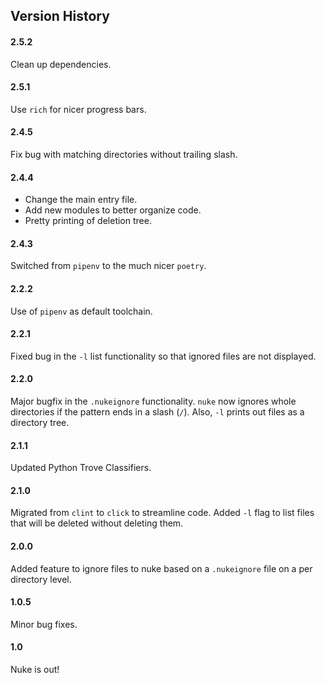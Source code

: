 ## Version History

#### 2.5.2

Clean up dependencies.

#### 2.5.1

Use `rich` for nicer progress bars.

#### 2.4.5

Fix bug with matching directories without trailing slash.

#### 2.4.4

- Change the main entry file.
- Add new modules to better organize code.
- Pretty printing of deletion tree.

#### 2.4.3

Switched from `pipenv` to the much nicer `poetry`.

#### 2.2.2

Use of `pipenv` as default toolchain.

#### 2.2.1

Fixed bug in the `-l` list functionality so that ignored files are not displayed.

#### 2.2.0

Major bugfix in the ``.nukeignore`` functionality. ``nuke`` now ignores whole directories if the pattern ends in a slash (``/``).
Also, ``-l`` prints out files as a directory tree.

#### 2.1.1

Updated Python Trove Classifiers.

#### 2.1.0

Migrated from ``clint`` to ``click`` to streamline code. Added ``-l`` flag to list files that will be deleted without deleting them.

#### 2.0.0

Added feature to ignore files to nuke based on a ``.nukeignore`` file on a per directory level.

#### 1.0.5

Minor bug fixes.

#### 1.0

Nuke is out!